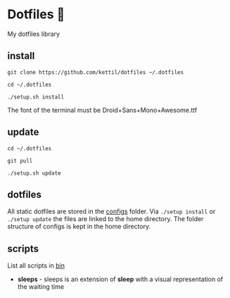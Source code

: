 # Dotfiles 🎃

My dotfiles library

## install

```
git clone https://github.com/kettil/dotfiles ~/.dotfiles

cd ~/.dotfiles

./setup.sh install
```

The font of the terminal must be Droid+Sans+Mono+Awesome.ttf

## update

```
cd ~/.dotfiles

git pull

./setup.sh update
```

## dotfiles

All static dotfiles are stored in the [configs](./configs) folder. Via `./setup install` or `./setup update` the files are linked to the home directory. The folder structure of configs is kept in the home directory.

## scripts

List all scripts in [bin](./bin)

- **sleeps** - sleeps is an extension of **sleep** with a visual representation of the waiting time

